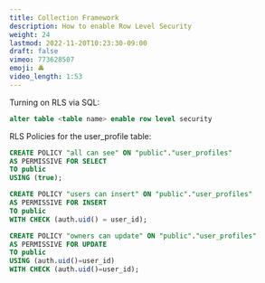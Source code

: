```yaml
---
title: Collection Framework
description: How to enable Row Level Security
weight: 24
lastmod: 2022-11-20T10:23:30-09:00
draft: false
vimeo: 773628507
emoji: 🚔
video_length: 1:53
---
```


Turning on RLS via SQL:

```sql
alter table <table name> enable row level security
```

RLS Policies for the user_profile table:

```sql
CREATE POLICY "all can see" ON "public"."user_profiles"
AS PERMISSIVE FOR SELECT
TO public
USING (true);

CREATE POLICY "users can insert" ON "public"."user_profiles"
AS PERMISSIVE FOR INSERT
TO public
WITH CHECK (auth.uid() = user_id);

CREATE POLICY "owners can update" ON "public"."user_profiles"
AS PERMISSIVE FOR UPDATE
TO public
USING (auth.uid()=user_id)
WITH CHECK (auth.uid()=user_id);
```